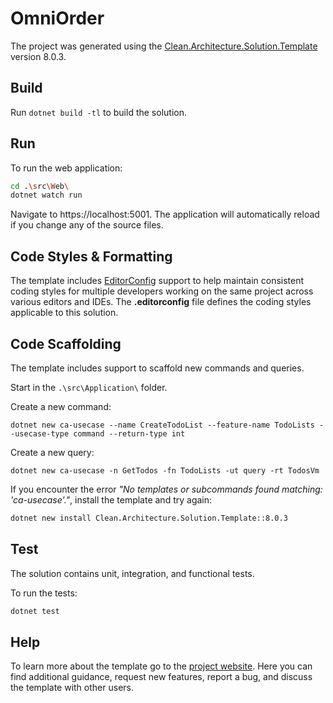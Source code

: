 ﻿# OmniOrder

The project was generated using the [Clean.Architecture.Solution.Template](https://github.com/jasontaylordev/OmniOrder) version 8.0.3.

## Build

Run `dotnet build -tl` to build the solution.

## Run

To run the web application:

```bash
cd .\src\Web\
dotnet watch run
```

Navigate to https://localhost:5001. The application will automatically reload if you change any of the source files.

## Code Styles & Formatting

The template includes [EditorConfig](https://editorconfig.org/) support to help maintain consistent coding styles for multiple developers working on the same project across various editors and IDEs. The **.editorconfig** file defines the coding styles applicable to this solution.

## Code Scaffolding

The template includes support to scaffold new commands and queries.

Start in the `.\src\Application\` folder.

Create a new command:

```
dotnet new ca-usecase --name CreateTodoList --feature-name TodoLists --usecase-type command --return-type int
```

Create a new query:

```
dotnet new ca-usecase -n GetTodos -fn TodoLists -ut query -rt TodosVm
```

If you encounter the error *"No templates or subcommands found matching: 'ca-usecase'."*, install the template and try again:

```bash
dotnet new install Clean.Architecture.Solution.Template::8.0.3
```

## Test

The solution contains unit, integration, and functional tests.

To run the tests:
```bash
dotnet test
```

## Help
To learn more about the template go to the [project website](https://github.com/jasontaylordev/CleanArchitecture). Here you can find additional guidance, request new features, report a bug, and discuss the template with other users.